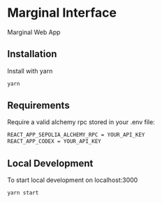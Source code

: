 # Marginal Interface

Marginal Web App

## Installation

Install with yarn

```sh
yarn
```

## Requirements

Require a valid alchemy rpc stored in your .env file:

```sh
REACT_APP_SEPOLIA_ALCHEMY_RPC = YOUR_API_KEY
REACT_APP_CODEX = YOUR_API_KEY
```

## Local Development

To start local development on localhost:3000

```sh
yarn start
```
